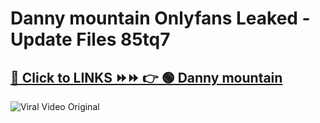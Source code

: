 
 # Danny mountain Onlyfans Leaked - Update Files 85tq7

## <h2><a href="https://clipsfans.com/Danny_mountain&ref=git">🔗 Click to LINKS ⏩⏩ 👉 🟢 Danny mountain </a></h2>

<a href="https://clipsfans.com/Danny_mountain&ref=git" rel="nofollow" data-target="animated-image.originalLink"><img src="https://i.ibb.co.com/xMMVF88/686577567.gif" alt="Viral Video Original" style="max-width: 100%; display: inline-block;" data-target="animated-image.originalImage"></a>


